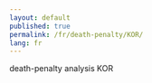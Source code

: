 ```yaml
---
layout: default
published: true
permalink: /fr/death-penalty/KOR/
lang: fr
---
```


death-penalty analysis KOR
